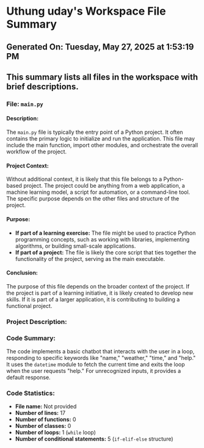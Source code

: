 # Uthung uday's Workspace File Summary
## Generated On: Tuesday, May 27, 2025 at 1:53:19 PM
This summary lists all files in the workspace with brief descriptions.
---
### File: `main.py`

#### Description:
The `main.py` file is typically the entry point of a Python project. It often contains the primary logic to initialize and run the application. This file may include the main function, import other modules, and orchestrate the overall workflow of the project.

#### Project Context:
Without additional context, it is likely that this file belongs to a Python-based project. The project could be anything from a web application, a machine learning model, a script for automation, or a command-line tool. The specific purpose depends on the other files and structure of the project.

#### Purpose:
- **If part of a learning exercise:** The file might be used to practice Python programming concepts, such as working with libraries, implementing algorithms, or building small-scale applications.
- **If part of a project:** The file is likely the core script that ties together the functionality of the project, serving as the main executable.

#### Conclusion:
The purpose of this file depends on the broader context of the project. If the project is part of a learning initiative, it is likely created to develop new skills. If it is part of a larger application, it is contributing to building a functional project. 
### Project Description:
 ### Code Summary:
The code implements a basic chatbot that interacts with the user in a loop, responding to specific keywords like "name," "weather," "time," and "help." It uses the `datetime` module to fetch the current time and exits the loop when the user requests "help." For unrecognized inputs, it provides a default response.

### Code Statistics:
- **File name:** Not provided
- **Number of lines:** 17
- **Number of functions:** 0
- **Number of classes:** 0
- **Number of loops:** 1 (`while` loop)
- **Number of conditional statements:** 5 (`if-elif-else` structure)
